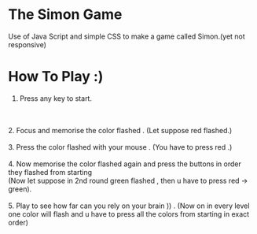 # The Simon Game
Use of Java Script and simple CSS to make a game called Simon.(yet not responsive)

# How To Play :) <br>

1. Press any key to start.
<br>
<br>
2. Focus and memorise the color flashed . (Let suppose red flashed.)
<br>
<br>
3. Press the color flashed with your mouse . (You have to press red .)
<br>
<br>
4. Now memorise the color flashed again and press the buttons in order they flashed from starting <br>(Now let suppose in 2nd round green flashed , then u have to press red -> green).
<br>
<br>
5. Play to see how far can you rely on your brain )) . (Now on in every level one color will flash and u have to press all the colors from starting in exact order)
<br>
